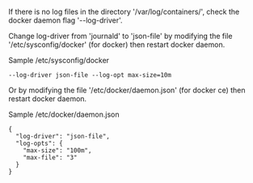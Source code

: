 If there is no log files in the directory '/var/log/containers/', check the docker daemon flag '--log-driver'.

Change log-driver from 'journald' to 'json-file' by modifying the file '/etc/sysconfig/docker' (for docker) then restart docker daemon.

Sample /etc/sysconfig/docker
```
--log-driver json-file --log-opt max-size=10m
```

Or by modifying the file '/etc/docker/daemon.json' (for docker ce) then restart docker daemon.

Sample /etc/docker/daemon.json
```
{
  "log-driver": "json-file",
  "log-opts": {
    "max-size": "100m",
    "max-file": "3"
  }
}
```
